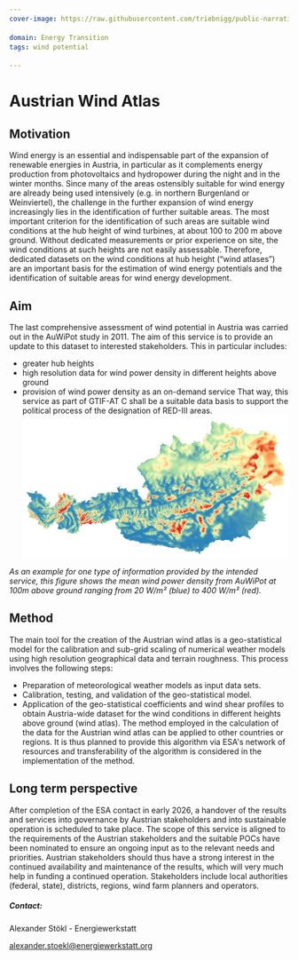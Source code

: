 ```yaml
---
cover-image: https://raw.githubusercontent.com/triebnigg/public-narratives/triebnigg/evapotranspiration-monitoring-2/assets/triebnigg/Windatlas-1749907861729.png

domain: Energy Transition
tags: wind potential

---
```


# Austrian Wind Atlas
## Motivation
Wind energy is an essential and indispensable part of the expansion of renewable energies in Austria, in particular as it complements energy production from photovoltaics and hydropower during the night and in the winter months.
Since many of the areas ostensibly suitable for wind energy are already being used intensively (e.g. in northern Burgenland or Weinviertel), the challenge in the further expansion of wind energy increasingly lies in the identification of further suitable areas. The most important criterion for the identification of such areas are suitable wind conditions at the hub height of wind turbines, at about 100 to 200 m above ground. 
Without dedicated measurements or prior experience on site, the wind conditions at such heights are not easily assessable. Therefore, dedicated datasets on the wind conditions at hub height (“wind atlases”) are an important basis for the estimation of wind energy potentials and the identification of suitable areas for wind energy development.
## Aim
The last comprehensive assessment of wind potential in Austria was carried out in the AuWiPot study in 2011. The aim of this service is to provide an update to this dataset to interested stakeholders. 
This in particular includes:
* greater hub heights
* high resolution data for wind power density in different heights above ground
* provision of wind power density as an on-demand service
That way, this service as part of GTIF-AT C shall be a suitable data basis to support the political process of the designation of RED-III areas.
![](https://raw.githubusercontent.com/GTIF-Austria/public-narratives/78e12a8353f0c44a0cf1113d166c2ad350b18da7/assets/TM1345/Bild1-1739866425546.png)

_As an example for one type of information provided by the intended service, this figure shows the mean wind power density from AuWiPot at 100m above ground ranging from 20 W/m² (blue) to 400 W/m² (red)._
## Method
The main tool for the creation of the Austrian wind atlas is a geo-statistical model for the calibration and sub-grid scaling of numerical weather models using high resolution geographical data and terrain roughness. 
This process involves the following steps:
* Preparation of meteorological weather models as input data sets.
*	Calibration, testing, and validation of the geo-statistical model.
*	Application of the geo-statistical coefficients and wind shear profiles to obtain Austria-wide dataset for the wind conditions in different heights above ground (wind atlas). 
The method employed in the calculation of the data for the Austrian wind atlas can be applied to other countries or regions. It is thus planned to provide this algorithm via ESA's network of resources and transferability of the algorithm is considered in the implementation of the method.
## Long term perspective
After completion of the ESA contact in early 2026, a handover of the results and services into governance by Austrian stakeholders and into sustainable operation is scheduled to take place. The scope of this service is aligned to the requirements of the Austrian stakeholders and the suitable POCs have been nominated to ensure an ongoing input as to the relevant needs and priorities. Austrian stakeholders should thus have a strong interest in the continued availability and maintenance of the results, which will very much help in funding a continued operation.
Stakeholders include local authorities (federal, state), districts, regions, wind farm planners and operators.
##### Contact: 
Alexander Stökl - Energiewerkstatt

alexander.stoekl@energiewerkstatt.org
